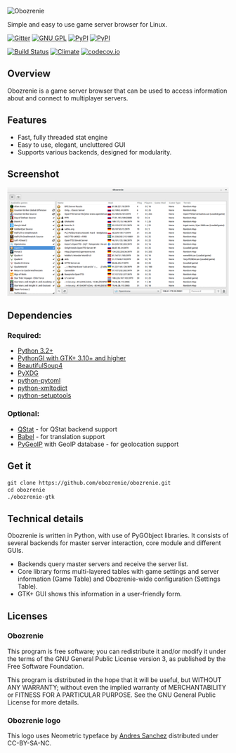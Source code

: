 ![Obozrenie](https://cdn.rawgit.com/obozrenie/obozrenie/master/assets/icons/hicolor/scalable/apps/obozrenie.svg)

Simple and easy to use game server browser for Linux.

[![Gitter](https://img.shields.io/badge/gitter-%23obozrenie%2Fobozrenie-blue.svg)](https://gitter.im/obozrenie/obozrenie?utm_source=badge&utm_medium=badge&utm_campaign=pr-badge&utm_content=badge)
[![GNU GPL](https://img.shields.io/badge/license-GPL-brightgreen.svg)](https://gnu.org/licenses/gpl.html)
[![PyPI](https://img.shields.io/pypi/v/Obozrenie.svg)](https://pypi.python.org/pypi/Obozrenie)
[![PyPI](https://img.shields.io/pypi/dm/Obozrenie.svg)](https://pypi.python.org/pypi/Obozrenie)

[![Build Status](https://img.shields.io/travis/obozrenie/obozrenie.svg)](https://travis-ci.org/obozrenie/obozrenie)
[![Climate](https://img.shields.io/codeclimate/github/obozrenie/obozrenie.svg)](https://codeclimate.com/github/obozrenie/obozrenie)
[![codecov.io](https://img.shields.io/codecov/c/github/obozrenie/obozrenie.svg)](https://codecov.io/github/obozrenie/obozrenie)

## Overview
Obozrenie is a game server browser that can be used to access information about and connect to multiplayer servers.

## Features
- Fast, fully threaded stat engine
- Easy to use, elegant, uncluttered GUI
- Supports various backends, designed for modularity.

## Screenshot
![](screenshot.png)

## Dependencies
### Required:
- [Python 3.2+](https://python.org)
- [PythonGI with GTK+ 3.10+ and higher](https://wiki.gnome.org/Projects/PyGObject)
- [BeautifulSoup4](http://crummy.com/software/BeautifulSoup)
- [PyXDG](http://freedesktop.org/Software/pyxdg)
- [python-pytoml](https://github.com/avakar/pytoml)
- [python-xmltodict](https://github.com/martinblech/xmltodict)
- [python-setuptools](http://pypi.python.org/pypi/setuptools)

### Optional:
- [QStat](https://github.com/multiplay/qstat) - for QStat backend support
- [Babel](http://babel.pocoo.org) - for translation support
- [PyGeoIP](https://github.com/appliedsec/pygeoip) with GeoIP database - for geolocation support

## Get it
    git clone https://github.com/obozrenie/obozrenie.git
    cd obozrenie
    ./obozrenie-gtk

## Technical details
Obozrenie is written in Python, with use of PyGObject libraries. It consists of several backends for master server interaction, core module and different GUIs.

* Backends query master servers and receive the server list.
* Core library forms multi-layered tables with game settings and server information (Game Table) and Obozrenie-wide configuration (Settings Table).
* GTK+ GUI shows this information in a user-friendly form.

## Licenses
### Obozrenie
This program is free software; you can redistribute it and/or modify it under the terms of the GNU General Public License version 3, as published by the Free Software Foundation.

This program is distributed in the hope that it will be useful, but WITHOUT ANY WARRANTY; without even the implied warranty of MERCHANTABILITY or FITNESS FOR A PARTICULAR PURPOSE. See the GNU General Public License for more details.

### Obozrenie logo
This logo uses Neometric typeface by [Andres Sanchez](http://andresl.tumblr.com) distributed under CC-BY-SA-NC.
